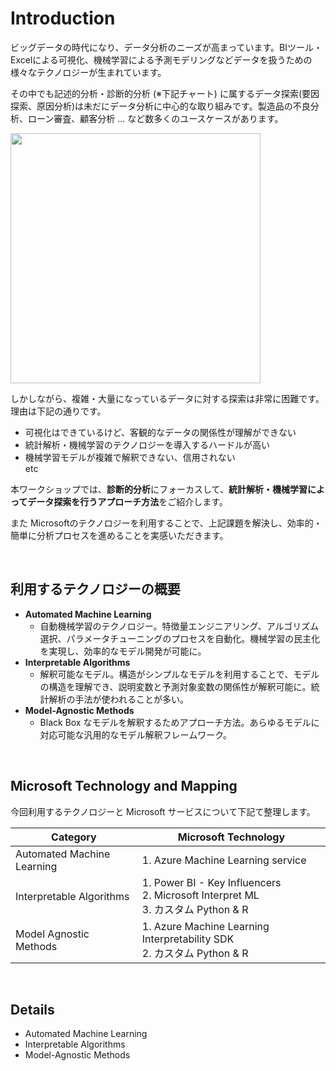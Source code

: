 # Introduction

ビッグデータの時代になり、データ分析のニーズが高まっています。BIツール・Excelによる可視化、機械学習による予測モデリングなどデータを扱うための様々なテクノロジーが生まれています。

その中でも記述的分析・診断的分析 (※下記チャート) に属するデータ探索(要因探索、原因分析)は未だにデータ分析に中心的な取り組みです。製造品の不良分析、ローン審査、顧客分析 ... など数多くのユースケースがあります。

<img src="./docs/images/analytics_steps.gif" width = 400>

<br/>

しかしながら、複雑・大量になっているデータに対する探索は非常に困難です。理由は下記の通りです。

- 可視化はできているけど、客観的なデータの関係性が理解ができない
- 統計解析・機械学習のテクノロジーを導入するハードルが高い
- 機械学習モデルが複雑で解釈できない、信用されない  
etc

本ワークショップでは、**診断的分析**にフォーカスして、**統計解析・機械学習によってデータ探索を行うアプローチ方法**をご紹介します。

また Microsoftのテクノロジーを利用することで、上記課題を解決し、効率的・簡単に分析プロセスを進めることを実感いただきます。

<br/>

## 利用するテクノロジーの概要
 
- **Automated Machine Learning**   
    - 自動機械学習のテクノロジー。特徴量エンジニアリング、アルゴリズム選択、パラメータチューニングのプロセスを自動化。機械学習の民主化を実現し、効率的なモデル開発が可能に。
- **Interpretable Algorithms** 
    - 解釈可能なモデル。構造がシンプルなモデルを利用することで、モデルの構造を理解でき、説明変数と予測対象変数の関係性が解釈可能に。統計解析の手法が使われることが多い。
- **Model-Agnostic Methods** 
    - Black Box なモデルを解釈するためアプローチ方法。あらゆるモデルに対応可能な汎用的なモデル解釈フレームワーク。

<br/>

## Microsoft Technology and Mapping
今回利用するテクノロジーと Microsoft サービスについて下記て整理します。

|   Category                   |  Microsoft Technology      |
| -----------------------------| ---------------------------|
|  Automated Machine Learning  |  1. Azure Machine Learning service   |
|  Interpretable Algorithms    |  1. Power BI - Key Influencers<br>2. Microsoft Interpret ML<br>3. カスタム Python & R        |
|  Model Agnostic Methods      |  1. Azure Machine Learning Interpretability SDK<br>2. カスタム Python & R              |

<br/>

## Details

* Automated Machine Learning
* Interpretable Algorithms
* Model-Agnostic Methods
 <!-- - 機械学習によるデータ探索
    - [Automated Machine Learning](Automated-Machine-Learning.md)
    - [Interpretable Algorithms](Interpretable-Algorithms.md)
        - Decision Tree
        - Linear Regression
    - [Model-Agnostic Methods](Model-Agnostic-Methods.md)
        - Global Surrogate
        - LIME, SHAP
- Microsoft Service 
    - [Azure Machine Learning service](Azure-Machine-Learning-service.md)  
        - Automated Machine learning     
        - Interpretability SDK
    - [Power BI](PowerBI.md)
        - Key Influencers
    - [Azure Machine Learning service](Azure-Machine-Learning-service.md)

    - [Other](Other.md) 
        - Microsoft InterpretML -->

